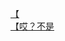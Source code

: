 [【](http://tieba.baidu.com/p/2757593135?see_lz=1&pn=)   
[【哎？不是](http://tieba.baidu.com/p/2757443412?see_lz=1&pn=)   
